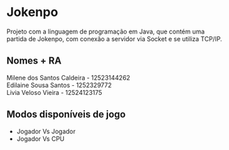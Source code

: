 # Jokenpo

Projeto com a linguagem de programação em Java, que contém uma partida de Jokenpo, com conexão a servidor via Socket e se utiliza TCP/IP.

## Nomes + RA

Milene dos Santos Caldeira - 12523144262 <br/>
Edilaine Sousa Santos - 1252329772 <br/>
Livia Veloso Vieira - 12524123175 <br/>

## Modos disponíveis de jogo

- Jogador Vs Jogador
- Jogador Vs CPU
